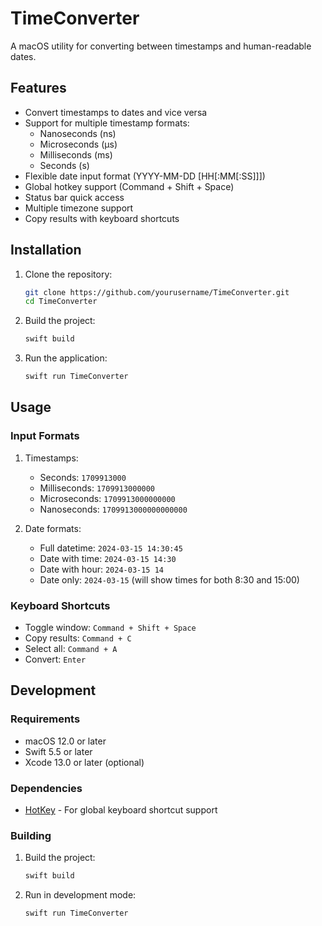 # TimeConverter

A macOS utility for converting between timestamps and human-readable dates.

## Features

- Convert timestamps to dates and vice versa
- Support for multiple timestamp formats:
  - Nanoseconds (ns)
  - Microseconds (μs)
  - Milliseconds (ms)
  - Seconds (s)
- Flexible date input format (YYYY-MM-DD [HH[:MM[:SS]]])
- Global hotkey support (Command + Shift + Space)
- Status bar quick access
- Multiple timezone support
- Copy results with keyboard shortcuts

## Installation

1. Clone the repository:
   ```bash
   git clone https://github.com/yourusername/TimeConverter.git
   cd TimeConverter
   ```

2. Build the project:
   ```bash
   swift build
   ```

3. Run the application:
   ```bash
   swift run TimeConverter
   ```

## Usage

### Input Formats

1. Timestamps:
   - Seconds: `1709913000`
   - Milliseconds: `1709913000000`
   - Microseconds: `1709913000000000`
   - Nanoseconds: `1709913000000000000`

2. Date formats:
   - Full datetime: `2024-03-15 14:30:45`
   - Date with time: `2024-03-15 14:30`
   - Date with hour: `2024-03-15 14`
   - Date only: `2024-03-15` (will show times for both 8:30 and 15:00)

### Keyboard Shortcuts

- Toggle window: `Command + Shift + Space`
- Copy results: `Command + C`
- Select all: `Command + A`
- Convert: `Enter`

## Development

### Requirements

- macOS 12.0 or later
- Swift 5.5 or later
- Xcode 13.0 or later (optional)

### Dependencies

- [HotKey](https://github.com/soffes/HotKey) - For global keyboard shortcut support

### Building

1. Build the project:
   ```bash
   swift build
   ```

2. Run in development mode:
   ```bash
   swift run TimeConverter
   ```